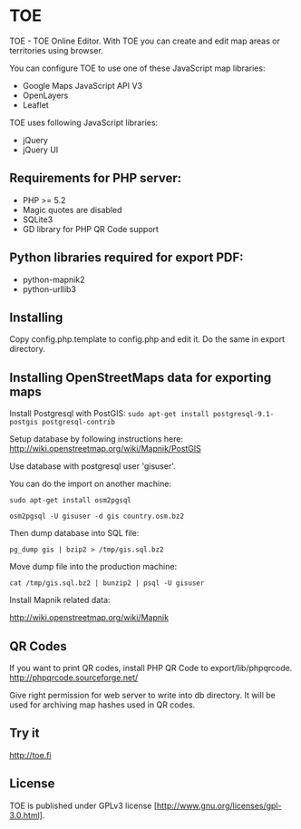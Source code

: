 # TOE

TOE - TOE Online Editor.
With TOE you can create and edit map areas or territories using browser.

You can configure TOE to use one of these JavaScript map libraries:
 * Google Maps JavaScript API V3
 * OpenLayers
 * Leaflet

TOE uses following JavaScript libraries:
 * jQuery
 * jQuery UI

## Requirements for PHP server:
 * PHP >= 5.2
 * Magic quotes are disabled
 * SQLite3
 * GD library for PHP QR Code support

## Python libraries required for export PDF:
 * python-mapnik2
 * python-urllib3

## Installing

Copy config.php.template to config.php and edit it.
Do the same in export directory.

## Installing OpenStreetMaps data for exporting maps

Install Postgresql with PostGIS:
`sudo apt-get install postgresql-9.1-postgis postgresql-contrib`

Setup database by following instructions here:
http://wiki.openstreetmap.org/wiki/Mapnik/PostGIS

Use database with postgresql user 'gisuser'.

You can do the import on another machine:

`sudo apt-get install osm2pgsql`

`osm2pgsql -U gisuser -d gis country.osm.bz2`

Then dump database into SQL file:

`pg_dump gis | bzip2 > /tmp/gis.sql.bz2`

Move dump file into the production machine:

`cat /tmp/gis.sql.bz2 | bunzip2 | psql -U gisuser`

Install Mapnik related data:

http://wiki.openstreetmap.org/wiki/Mapnik

## QR Codes

If you want to print QR codes, install PHP QR Code to export/lib/phpqrcode.
http://phpqrcode.sourceforge.net/

Give right permission for web server to write into db directory. It will be used for archiving map hashes used in QR codes.

## Try it

http://toe.fi

## License

TOE is published under GPLv3 license [http://www.gnu.org/licenses/gpl-3.0.html].

